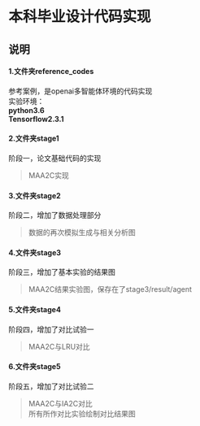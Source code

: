 # 本科毕业设计代码实现
## 说明
#### 1.文件夹reference_codes
参考案例，是openai多智能体环境的代码实现  
实验环境：  
**python3.6**  
**Tensorflow2.3.1**  
#### 2.文件夹stage1
阶段一，论文基础代码的实现  
> MAA2C实现
#### 3.文件夹stage2
阶段二，增加了数据处理部分  
> 数据的再次模拟生成与相关分析图  
#### 4.文件夹stage3
阶段三，增加了基本实验的结果图  
> MAA2C结果实验图，保存在了stage3/result/agent  
#### 5.文件夹stage4
阶段四，增加了对比试验一  
> MAA2C与LRU对比
#### 6.文件夹stage5
阶段五，增加了对比试验二  
> MAA2C与IA2C对比  
> 所有所作对比实验绘制对比结果图  
